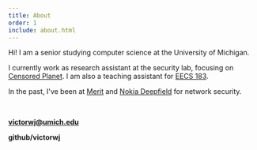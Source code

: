 ```yaml
---
title: About
order: 1
include: about.html
---
```


Hi! I am a senior studying computer science at the University of Michigan.

I currently work as research assistant at the security lab, focusing on 
[Censored Planet](https://censoredplanet.org). I am also a
teaching assistant for [EECS 183](https://eecs183.org).

In the past, I've been at [Merit](https://www.merit.edu) and 
[Nokia Deepfield](https://networks.nokia.com/solutions/deepfield-ip-network-analytics-DDoS-protection)
for network security.

<br />

**victorwj@umich.edu**

**github/victorwj**
